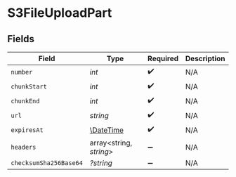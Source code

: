 # S3FileUploadPart


## Fields

| Field                                                         | Type                                                          | Required                                                      | Description                                                   |
| ------------------------------------------------------------- | ------------------------------------------------------------- | ------------------------------------------------------------- | ------------------------------------------------------------- |
| `number`                                                      | *int*                                                         | :heavy_check_mark:                                            | N/A                                                           |
| `chunkStart`                                                  | *int*                                                         | :heavy_check_mark:                                            | N/A                                                           |
| `chunkEnd`                                                    | *int*                                                         | :heavy_check_mark:                                            | N/A                                                           |
| `url`                                                         | *string*                                                      | :heavy_check_mark:                                            | N/A                                                           |
| `expiresAt`                                                   | [\DateTime](https://www.php.net/manual/en/class.datetime.php) | :heavy_check_mark:                                            | N/A                                                           |
| `headers`                                                     | array<string, *string*>                                       | :heavy_minus_sign:                                            | N/A                                                           |
| `checksumSha256Base64`                                        | *?string*                                                     | :heavy_minus_sign:                                            | N/A                                                           |